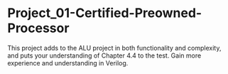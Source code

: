 # Project_01-Certified-Preowned-Processor
This project adds to the ALU project in both functionality and complexity, and puts your understanding of Chapter 4.4 to the test. Gain more experience and understanding in Verilog.
